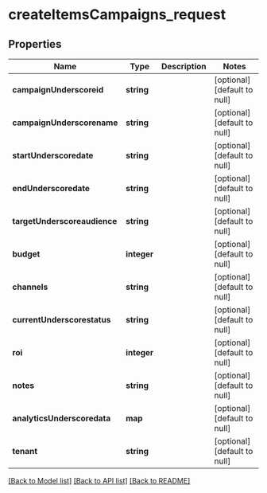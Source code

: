 # createItemsCampaigns_request

## Properties
Name | Type | Description | Notes
------------ | ------------- | ------------- | -------------
**campaignUnderscoreid** | **string** |  | [optional] [default to null]
**campaignUnderscorename** | **string** |  | [optional] [default to null]
**startUnderscoredate** | **string** |  | [optional] [default to null]
**endUnderscoredate** | **string** |  | [optional] [default to null]
**targetUnderscoreaudience** | **string** |  | [optional] [default to null]
**budget** | **integer** |  | [optional] [default to null]
**channels** | **string** |  | [optional] [default to null]
**currentUnderscorestatus** | **string** |  | [optional] [default to null]
**roi** | **integer** |  | [optional] [default to null]
**notes** | **string** |  | [optional] [default to null]
**analyticsUnderscoredata** | **map** |  | [optional] [default to null]
**tenant** | **string** |  | [optional] [default to null]

[[Back to Model list]](../README.md#documentation-for-models) [[Back to API list]](../README.md#documentation-for-api-endpoints) [[Back to README]](../README.md)


